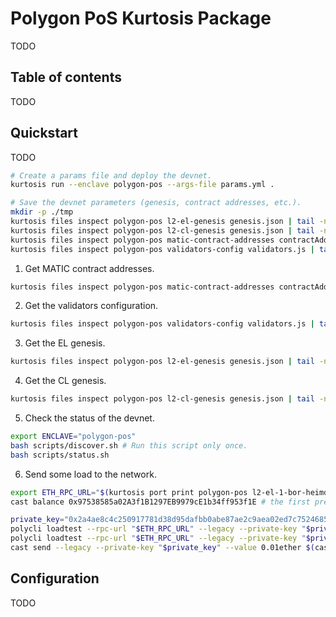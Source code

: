 # Polygon PoS Kurtosis Package

TODO

## Table of contents

TODO

## Quickstart

TODO

```bash
# Create a params file and deploy the devnet.
kurtosis run --enclave polygon-pos --args-file params.yml .

# Save the devnet parameters (genesis, contract addresses, etc.).
mkdir -p ./tmp
kurtosis files inspect polygon-pos l2-el-genesis genesis.json | tail -n +2 | jq > ./tmp/l2-el-genesis.json
kurtosis files inspect polygon-pos l2-cl-genesis genesis.json | tail -n +2 | jq > ./tmp/l2-cl-genesis.json
kurtosis files inspect polygon-pos matic-contract-addresses contractAddresses.json | tail -n +2 | jq > ./tmp/contract-addresses.json
kurtosis files inspect polygon-pos validators-config validators.js | tail -n +2 > ./tmp/validators.js
```

1. Get MATIC contract addresses.

```bash
kurtosis files inspect polygon-pos matic-contract-addresses contractAddresses.json | tail -n +2 | jq
```

2. Get the validators configuration.

```bash
kurtosis files inspect polygon-pos validators-config validators.js | tail -n +2
```

3. Get the EL genesis.

```bash
kurtosis files inspect polygon-pos l2-el-genesis genesis.json | tail -n +2 | jq
```

4. Get the CL genesis.

```bash
kurtosis files inspect polygon-pos l2-cl-genesis genesis.json | tail -n +2 | jq
```

5. Check the status of the devnet.

```bash
export ENCLAVE="polygon-pos"
bash scripts/discover.sh # Run this script only once.
bash scripts/status.sh
```

6. Send some load to the network.

```bash
export ETH_RPC_URL="$(kurtosis port print polygon-pos l2-el-1-bor-heimdall-validator rpc)"
cast balance 0x97538585a02A3f1B1297EB9979cE1b34ff953f1E # the first pre-funded account

private_key="0x2a4ae8c4c250917781d38d95dafbb0abe87ae2c9aea02ed7c7524685358e49c2"
polycli loadtest --rpc-url "$ETH_RPC_URL" --legacy --private-key "$private_key" --verbosity 700 --requests 500 --rate-limit 10 --mode t
polycli loadtest --rpc-url "$ETH_RPC_URL" --legacy --private-key "$private_key" --verbosity 700 --requests 500 --rate-limit 10 --mode 2
cast send --legacy --private-key "$private_key" --value 0.01ether $(cast address-zero)
```

## Configuration

TODO
